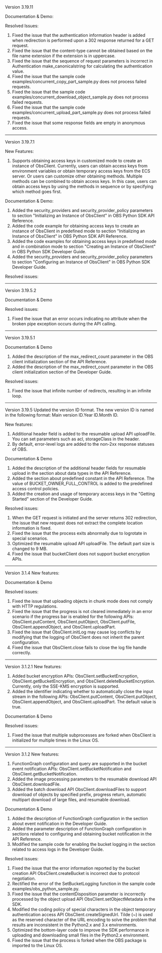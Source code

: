 Version 3.19.11

Documentation & Demo:

Resolved Issues:
1. Fixed the issue that the authentication information header is added when redirection is performed upon a 302 response returned for a GET request.
2. Fixed the issue that the content-type cannot be obtained based on the file name extension if the extension is in uppercase.
3. Fixed the issue that the sequence of request parameters is incorrect in Authentication make_canonicalstring for calculating the authentication value.
4. Fixed the issue that the sample code examples/concurrent_copy_part_sample.py does not process failed requests.
5. Fixed the issue that the sample code examples/concurrent_download_object_sample.py does not process failed requests.
6. Fixed the issue that the sample code examples/concurrent_upload_part_sample.py does not process failed requests.
7. Fixed the issue that some response fields are empty in anonymous access.

-------------------------------------------------------------------------------------------------

Version 3.19.7.1

New Features:
1. Supports obtaining access keys in customized mode to create an instance of ObsClient. Currently, users can obtain access keys from environment variables or obtain temporary access keys from the ECS server. Or users can customize other obtaining methods. Multiple methods can be combined to obtain access keys. In this case, users can obtain access keys by using the methods in sequence or by specifying which method goes first.

Documentation & Demo:
1. Added the security_providers and security_provider_policy parameters to section "Initializing an Instance of ObsClient" in OBS Python SDK API Reference.
2. Added the code example for obtaining access keys to create an instance of ObsClient in predefined mode to section "Initializing an Instance of ObsClient" in OBS Python SDK API Reference.
3. Added the code examples for obtaining access keys in predefined mode and in combination mode to section "Creating an Instance of ObsClient" in OBS Python SDK Developer Guide.
4. Added the security_providers and security_provider_policy parameters to section "Configuring an Instance of ObsClient" in OBS Python SDK Developer Guide.

Resolved issues:

-------------------------------------------------------------------------------------------------

Version 3.19.5.2

Documentation & Demo

Resolved issues:
1. Fixed the issue that an error occurs indicating no attribute when the broken pipe exception occurs during the API calling.
-------------------------------------------------------------------------------------------------

Version 3.19.5.1

Documentation & Demo
1. Added the description of the max_redirect_count parameter in the OBS client initialization section of the API Reference.
2. Added the description of the max_redirect_count parameter in the OBS client initialization section of the Developer Guide.

Resolved issues:
1. Fixed the issue that infinite number of redirects, resulting in an infinite loop.

-------------------------------------------------------------------------------------------------

Version 3.19.5
Updated the version ID format. The new version ID is named in the following format: Main version ID.Year ID.Month ID.

New features:
1. Additional header field is added to the resumable upload API uploadFile. You can set parameters such as acl, storageClass in the header.
2. By default, error-level logs are added to the non-2xx response statuses of OBS.

Documentation & Demo
1. Added the description of the additional header fields for resumable upload in the section about data types in the API Reference.
2. Added the section about predefined constant in the API Reference. The value of BUCKET_OWNER_FULL_CONTROL is added to the predefined access control policies.
3. Added the creation and usage of temporary access keys in the "Getting Started" section of the Developer Guide.

Resolved issues:
1. When the GET request is initiated and the server returns 302 redirection, the issue that new request does not extract the complete location information is fixed.
2. Fixed the issue that the process exits abnormally due to logrotate in special scenarios.
3. Optimized the resumable upload API uploadFile. The default part size is changed to 9 MB.
4. Fixed the issue that bucketClient does not support bucket encryption APIs.

-------------------------------------------------------------------------------------------------

Version 3.1.4
New features:

Documentation & Demo

Resolved issues:
1. Fixed the issue that uploading objects in chunk mode does not comply with HTTP regulations.
2. Fixed the issue that the progress is not cleared immediately in an error scenario if the progress bar is enabled for the following APIs: ObsClient.putContent, ObsClient.putObject, ObsClient.putFile, ObsClient.appendObject, and ObsClient.uploadPart.
3. Fixed the issue that ObsClient.initLog may cause log conflicts by modifying that the logging of ObsClient does not inherit the parent configuration.
4. Fixed the issue that ObsClient.close fails to close the log file handle correctly.

-------------------------------------------------------------------------------------------------

Version 3.1.2.1
New features:
1. Added bucket encryption APIs: ObsClient.setBucketEncryption, ObsClient.getBucketEncryption, and ObsClient.deleteBucketEncryption. Currently, only the SSE-KMS encryption is supported.
2. Added the identifier indicating whether to automatically close the input stream in the following APIs: ObsClient.putContent, ObsClient.putObject, ObsClient.appendObject, and ObsClient.uploadPart. The default value is true.

Documentation & Demo

Resolved issues:
1. Fixed the issue that multiple subprocesses are forked when ObsClient is initialized for multiple times in the Linux OS.


-------------------------------------------------------------------------------------------------
Version 3.1.2
New features:
1. FunctionGraph configuration and query are supported in the bucket event notification APIs: ObsClient.setBucketNotification and ObsClient.getBucketNotification.
2. Added the image processing parameters to the resumable download API ObsClient.downloadFile.
3. Added the batch download API ObsClient.downloadFiles to support download of objects by specified prefix, progress return, automatic multipart download of large files, and resumable download.

Documentation & Demo
1. Added the description of FunctionGraph configuration in the section about event notification in the Developer Guide.
2. Added the parameter description of FunctionGraph configuration in sections related to configuring and obtaining bucket notification in the API Reference.
3. Modified the sample code for enabling the bucket logging in the section related to access logs in the Developer Guide.

Resolved issues:
1. Fixed the issue that the error information reported by the bucket creation API ObsClient.createBucket is incorrect due to protocol negotiation.
2. Rectified the error of the SetBucketLogging function in the sample code examples/obs_python_sample.py.
3. Fixed the issue that the contentDisposition parameter is incorrectly processed by the object upload API ObsClient.setObjectMetadata in the SDK.
4. Modified the coding policy of special characters in the object temporary authentication access API ObsClient.createSignedUrl. Tilde (~) is used as the reserved character of the URL encoding to solve the problem that results are inconsistent in the Python2.x and 3.x environments.
5. Optimized the bottom-layer code to improve the SDK performance in uploading and downloading small files in the Python2.x environment.
6. Fixed the issue that the process is forked when the OBS package is imported to the Linux OS.
